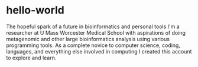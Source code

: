 # hello-world
The hopeful spark of a future in bioinformatics and personal tools
I'm a researcher at U Mass Worcester Medical School with aspirations of doing metagenomic and other large bioinformatics analysis using various programming tools. As a complete novice to computer science, coding, languages, and everything else involved in computing I created this account to explore and learn. 
